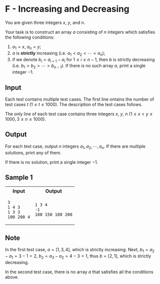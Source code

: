 # F - Increasing and Decreasing

You are given three integers $x$, $y$, and $n$.

Your task is to construct an array $a$
 consisting of $n$
 integers which satisfies the following conditions:

1. $a_1=x$, $a_n=y$;
2. $a$ is **strictly** increasing (i.e. $a_1 \lt a_2 \lt \cdots \lt a_n$);
3. if we denote $b_i=a_{i+1}−a_i$ for $1 \le i \le n−1$, then $b$ is strictly decreasing (i.e. $b_1 \gt b_2 \gt  \cdots  \gt b_{n−1}$).
If there is no such array $a$, print a single integer $−1$.

## Input

Each test contains multiple test cases. The first line ontains the number of test cases $t$ ($1 \le t \le 1000$). The description of the test cases follows.

The only line of each test case contains three integers $x$, $y$, $n$ ($1 \le x \lt y \le 1000,3 \le n \le 1000$).

## Output

For each test case, output $n$ integers $a_1,a_2, \cdots ,a_n$. If there are multiple solutions, print any of them.

If there is no solution, print a single integer $−1$.

## Sample 1

<table>
<tr>
<th> Input </th> <th> Output </th>
</tr>
<tr>
<td>

```
3
1 4 3
1 3 3
100 200 4
```

</td>
<td>

```
1 3 4
-1
100 150 180 200
```

</td>
</tr>
</table>

## Note

In the first test case, $a=[1,3,4]$, which is strictly increasing. Next, $b_1=a_2−a_1=3−1=2$, $b_2=a_3−a_2=4−3=1$, thus $b=[2,1]$, which is strictly decreasing.

In the second test case, there is no array $a$ that satisfies all the conditions above.